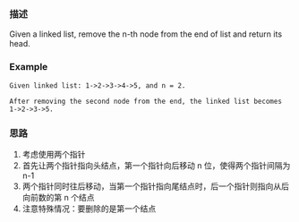 ### 描述
Given a linked list, remove the n-th node from the end of list and return its head.

### Example

    Given linked list: 1->2->3->4->5, and n = 2.

    After removing the second node from the end, the linked list becomes 1->2->3->5.
    
### 思路
1. 考虑使用两个指针
2. 首先让两个指针指向头结点，第一个指针向后移动 n 位，使得两个指针间隔为 n-1 
3. 两个指针同时往后移动，当第一个指针指向尾结点时，后一个指针则指向从后向前数的第 n 个结点
4. 注意特殊情况：要删除的是第一个结点